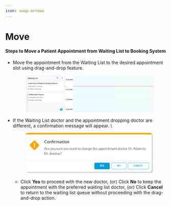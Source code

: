 ```yaml
---
icon: swap-arrows
---
```


# Move

#### Steps to Move a Patient Appointment from Waiting List to Booking System

*   Move the appointment from the Waiting List to the desired appointment slot using drag-and-drop feature.

    <figure><img src="../../.gitbook/assets/chrome_XzPrbomdZ2.gif" alt=""><figcaption></figcaption></figure>
*   If the Waiting List doctor and the appointment dropping doctor are different, a confirmation message will appear.  \


    <figure><img src="../../.gitbook/assets/image (29).png" alt="" width="418"><figcaption></figcaption></figure>

    * Click **Yes** to proceed with the new doctor, (or) Click **No** to keep the appointment with the preferred waiting list doctor, (or) Click **Cancel** to return to the waiting list queue without proceeding with the drag-and-drop action.
